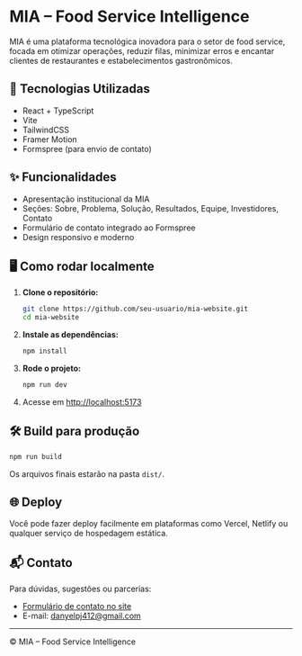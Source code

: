 # MIA – Food Service Intelligence

MIA é uma plataforma tecnológica inovadora para o setor de food service, focada em otimizar operações, reduzir filas, minimizar erros e encantar clientes de restaurantes e estabelecimentos gastronômicos.

## 🚀 Tecnologias Utilizadas
- React + TypeScript
- Vite
- TailwindCSS
- Framer Motion
- Formspree (para envio de contato)

## ✨ Funcionalidades
- Apresentação institucional da MIA
- Seções: Sobre, Problema, Solução, Resultados, Equipe, Investidores, Contato
- Formulário de contato integrado ao Formspree
- Design responsivo e moderno

## 🖥️ Como rodar localmente
1. **Clone o repositório:**
   ```bash
   git clone https://github.com/seu-usuario/mia-website.git
   cd mia-website
   ```
2. **Instale as dependências:**
   ```bash
   npm install
   ```
3. **Rode o projeto:**
   ```bash
   npm run dev
   ```
4. Acesse em [http://localhost:5173](http://localhost:5173)

## 🛠️ Build para produção
```bash
npm run build
```
Os arquivos finais estarão na pasta `dist/`.

## 🌐 Deploy
Você pode fazer deploy facilmente em plataformas como Vercel, Netlify ou qualquer serviço de hospedagem estática.

## 📬 Contato
Para dúvidas, sugestões ou parcerias:
- [Formulário de contato no site](#contato)
- E-mail: danyelpj412@gmail.com

---

© MIA – Food Service Intelligence 